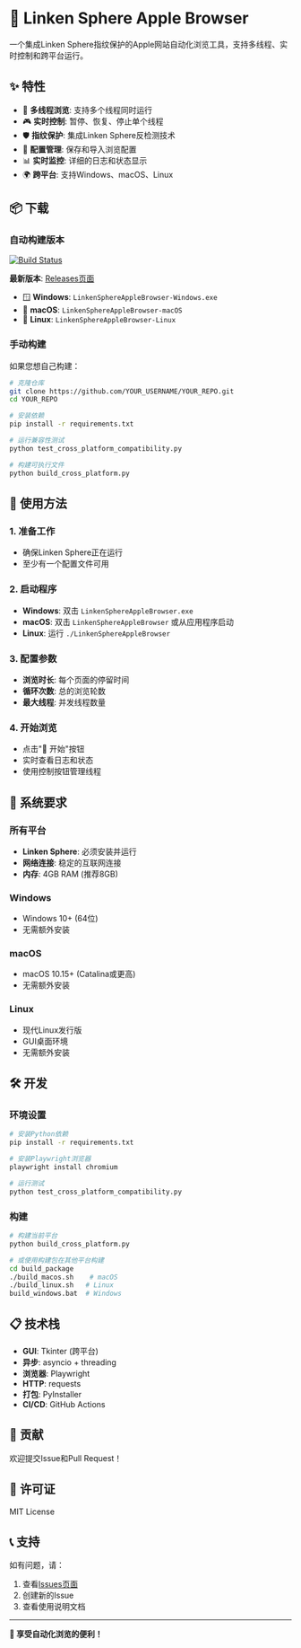 # 🍎 Linken Sphere Apple Browser

一个集成Linken Sphere指纹保护的Apple网站自动化浏览工具，支持多线程、实时控制和跨平台运行。

## ✨ 特性

- 🚀 **多线程浏览**: 支持多个线程同时运行
- 🎮 **实时控制**: 暂停、恢复、停止单个线程
- 🛡️ **指纹保护**: 集成Linken Sphere反检测技术
- 💾 **配置管理**: 保存和导入浏览配置
- 📊 **实时监控**: 详细的日志和状态显示
- 🌍 **跨平台**: 支持Windows、macOS、Linux

## 📦 下载

### 自动构建版本
[![Build Status](https://github.com/YOUR_USERNAME/YOUR_REPO/workflows/Build%20Cross-Platform%20Executables/badge.svg)](https://github.com/YOUR_USERNAME/YOUR_REPO/actions)

**最新版本**: [Releases页面](https://github.com/YOUR_USERNAME/YOUR_REPO/releases)

- 🪟 **Windows**: `LinkenSphereAppleBrowser-Windows.exe`
- 🍎 **macOS**: `LinkenSphereAppleBrowser-macOS`
- 🐧 **Linux**: `LinkenSphereAppleBrowser-Linux`

### 手动构建

如果您想自己构建：

```bash
# 克隆仓库
git clone https://github.com/YOUR_USERNAME/YOUR_REPO.git
cd YOUR_REPO

# 安装依赖
pip install -r requirements.txt

# 运行兼容性测试
python test_cross_platform_compatibility.py

# 构建可执行文件
python build_cross_platform.py
```

## 🚀 使用方法

### 1. 准备工作
- 确保Linken Sphere正在运行
- 至少有一个配置文件可用

### 2. 启动程序
- **Windows**: 双击 `LinkenSphereAppleBrowser.exe`
- **macOS**: 双击 `LinkenSphereAppleBrowser` 或从应用程序启动
- **Linux**: 运行 `./LinkenSphereAppleBrowser`

### 3. 配置参数
- **浏览时长**: 每个页面的停留时间
- **循环次数**: 总的浏览轮数
- **最大线程**: 并发线程数量

### 4. 开始浏览
- 点击"🚀 开始"按钮
- 实时查看日志和状态
- 使用控制按钮管理线程

## 🔧 系统要求

### 所有平台
- **Linken Sphere**: 必须安装并运行
- **网络连接**: 稳定的互联网连接
- **内存**: 4GB RAM (推荐8GB)

### Windows
- Windows 10+ (64位)
- 无需额外安装

### macOS  
- macOS 10.15+ (Catalina或更高)
- 无需额外安装

### Linux
- 现代Linux发行版
- GUI桌面环境
- 无需额外安装

## 🛠️ 开发

### 环境设置
```bash
# 安装Python依赖
pip install -r requirements.txt

# 安装Playwright浏览器
playwright install chromium

# 运行测试
python test_cross_platform_compatibility.py
```

### 构建
```bash
# 构建当前平台
python build_cross_platform.py

# 或使用构建包在其他平台构建
cd build_package
./build_macos.sh    # macOS
./build_linux.sh   # Linux
build_windows.bat  # Windows
```

## 📋 技术栈

- **GUI**: Tkinter (跨平台)
- **异步**: asyncio + threading
- **浏览器**: Playwright
- **HTTP**: requests
- **打包**: PyInstaller
- **CI/CD**: GitHub Actions

## 🤝 贡献

欢迎提交Issue和Pull Request！

## 📄 许可证

MIT License

## 📞 支持

如有问题，请：
1. 查看[Issues页面](https://github.com/YOUR_USERNAME/YOUR_REPO/issues)
2. 创建新的Issue
3. 查看使用说明文档

---

**🎉 享受自动化浏览的便利！**
